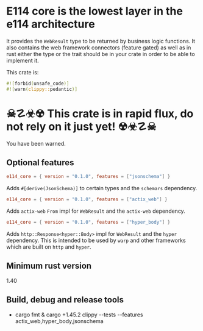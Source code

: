 # E114 core is the lowest layer in the e114 architecture
It provides the `WebResult` type to be returned by business logic functions.
It also contains the web framework connectors (feature gated) as well as in rust either the type or the trait should be in your crate in order to be able to implement it.

This crate is:
```rust
#![forbid(unsafe_code)]
#![warn(clippy::pedantic)]
```

# ☠☡☣☢ This crate is in rapid flux, do not rely on it just yet! ☢☣☡☠
You have been warned.

## Optional features
```toml
e114_core = { version = "0.1.0", features = ["jsonschema"] }
```
Adds `#[derive(JsonSchema)]` to certain types and the `schemars` dependency.

```toml
e114_core = { version = "0.1.0", features = ["actix_web"] }
```
Adds `actix-web` `From` impl for `WebResult` and the `actix-web` dependency.

```toml
e114_core = { version = "0.1.0", features = ["hyper_body"] }
```
Adds `http::Response<hyper::Body>` impl for `WebResult` and the `hyper` dependency.
This is intended to be used by `warp` and other frameworks which are built on `http` and `hyper`.

## Minimum rust version
1.40

## Build, debug and release tools
- cargo fmt & cargo +1.45.2 clippy --tests --features actix_web,hyper_body,jsonschema
